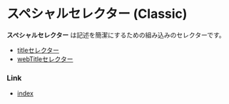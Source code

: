 # スペシャルセレクター (Classic)

**スペシャルセレクター** は記述を簡潔にするための組み込みのセレクターです。

- [titleセレクター](title_selector_ja.md)
- [webTitleセレクター](webtitle_selector_ja.md)

### Link

- [index](../../../index_ja.md)

